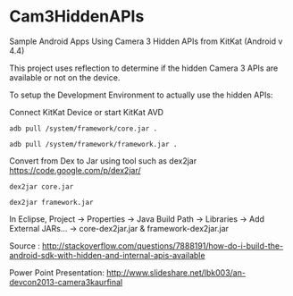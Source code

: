 Cam3HiddenAPIs
==============

Sample Android Apps Using Camera 3 Hidden APIs from KitKat (Android v 4.4)

This project uses reflection to determine if the hidden Camera 3 APIs are available or not on the device.

To setup the Development Environment to actually use the hidden APIs:

Connect KitKat Device or start KitKat AVD

    adb pull /system/framework/core.jar .

    adb pull /system/framework/framework.jar .

Convert from Dex to Jar using tool such as dex2jar https://code.google.com/p/dex2jar/

    dex2jar core.jar

    dex2jar framework.jar

In Eclipse, Project → Properties → Java Build Path → Libraries → Add External JARs... → core-dex2jar.jar & framework-dex2jar.jar 


Source : http://stackoverflow.com/questions/7888191/how-do-i-build-the-android-sdk-with-hidden-and-internal-apis-available


Power Point Presentation: http://www.slideshare.net/lbk003/an-devcon2013-camera3kaurfinal
